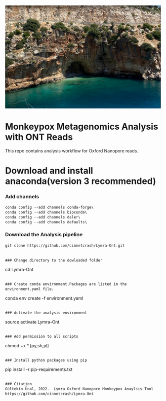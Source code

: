 ![Book logo](/contents/intro.png)


# Monkeypox Metagenomics Analysis with ONT Reads
This repo contains analysis workflow for Oxford Nanopore reads.



# Download and install anaconda(version 3 recommended)

### Add channels

```
conda config --add channels conda-forge\
conda config --add channels bioconda\
conda config --add channels daler\
conda config --add channels defaults\
```

### Download the Analysis pipeline

```
git clone https://github.com/cinnetcrash/Lymra-Ont.git


### Change directory to the dowloaded folder

```
cd Lymra-Ont
```

### Create conda environment.Packages are listed in the environment.yaml file. 

```
conda env create -f environment.yaml
```

### Activate the analysis environment
```
source activate Lymra-Ont
```

### Add permission to all scripts
```
chmod +x *.{py,sh,pl}
```

### Install python packages using pip
```
pip install -r pip-requirements.txt
```

### Citation
Gültekin Ünal, 2022.  Lymra Oxford Nanopore Monkeypox Anaylsis Tool https://github.com/cinnetcrash/Lymra-Ont

